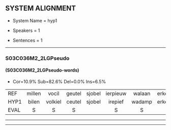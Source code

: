 
## SYSTEM ALIGNMENT

- System Name = hyp1

- Speakers = 1

- Sentences = 1

---

### S03C036M2_2LGPseudo

#### (S03C036M2_2LGPseudo-words)

- Cor=10.9%	Sub=82.6%	Del=0.0%	Ins=6.5%

|  |  |  |  |  |  |  |  |  |  |  |  |  |  |  |  |  |  |  |  |  |  |  |  |  |  |  |  |  |  |  |  |  |  |  |  |  |  |  |  |  |  |  |  |  |  |  |
|:--- |:---:|:---:|:---:|:---:|:---:|:---:|:---:|:---:|:---:|:---:|:---:|:---:|:---:|:---:|:---:|:---:|:---:|:---:|:---:|:---:|:---:|:---:|:---:|:---:|:---:|:---:|:---:|:---:|:---:|:---:|:---:|:---:|:---:|:---:|:---:|:---:|:---:|:---:|:---:|:---:|:---:|:---:|:---:|:---:|:---:|:---:|
| REF | millen | vocil | geutel | sjobel | ierpieuw | walaan | erke | haweel | saarweng | gevicht | eemde | * | bepoud | orstalk | veten |  |  |  | gefouw | vurpaand | nizung | fiewon | kneurem | vawaai | strellen | zwieten | foetbans | oonste | * | muider | grijnken | schielstaug | * | prilsood | vloender | milste | veurder | kloeien | ulen | orponk | schodig | ijpo | menuur | spreikje | hiffreeuw | wooien |
| HYP1 | bilen | volkiel | ceutel | sjobel | irepief | wadamp | erke | habeel | sarbing | geviecht | inde | bebe | bebad | orstalk | veten | fal | vuurtand | migu | fio | kneuren | sawai | tillen | ze | weten | voetballns | onste | mee | mader | glijnten | giel | stuk | stauk | splil | staut | flonder | milste | urder | kloden | lonn | orpol | schoot | epo | menur | ssprekje | hifreew | woie |
| EVAL | S | S | S |  | S | S |  | S | S | S | S | S | S |  |  | I | I | I | S | S | S | S | S | S | S | S | S | S | S | S | S | S | S | S | S |  | S | S | S | S | S | S | S | S | S | S |
---

---
